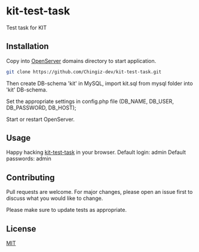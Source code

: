 # kit-test-task
Test task for KIT

## Installation

Copy into  [OpenServer](https://ospanel.io/download/) domains directory to start application.

```bash
git clone https://github.com/Chingiz-dev/kit-test-task.git
```

Then create DB-schema 'kit' in MySQL, import kit.sql from mysql folder into 'kit' DB-schema.

Set the appropriate settings in config.php file (DB_NAME, DB_USER, DB_PASSWORD, DB_HOST);

Start or restart OpenServer.

## Usage

Happy hacking [kit-test-task](https://kit-test-task/) in your browser.
Default login: admin
Default passwords: admin

## Contributing
Pull requests are welcome. For major changes, please open an issue first to discuss what you would like to change.

Please make sure to update tests as appropriate.

## License
[MIT](https://choosealicense.com/licenses/mit/)
